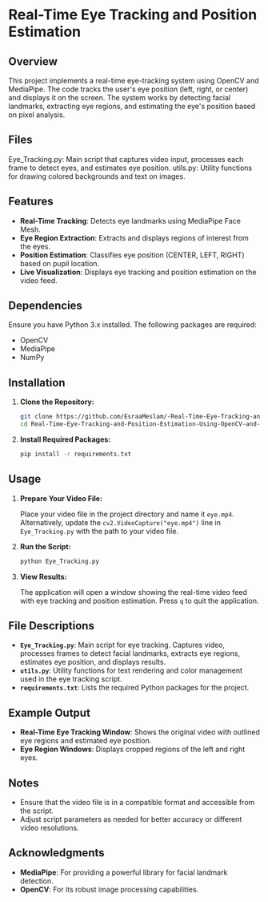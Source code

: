 # Real-Time Eye Tracking and Position Estimation

## Overview
This project implements a real-time eye-tracking system using OpenCV and MediaPipe. The code tracks the user's eye position (left, right, or center) and displays it on the screen. The system works by detecting facial landmarks, extracting eye regions, and estimating the eye's position based on pixel analysis.

## Files
Eye_Tracking.py: Main script that captures video input, processes each frame to detect eyes, and estimates eye position.
utils.py: Utility functions for drawing colored backgrounds and text on images.

## Features

- **Real-Time Tracking**: Detects eye landmarks using MediaPipe Face Mesh.
- **Eye Region Extraction**: Extracts and displays regions of interest from the eyes.
- **Position Estimation**: Classifies eye position (CENTER, LEFT, RIGHT) based on pupil location.
- **Live Visualization**: Displays eye tracking and position estimation on the video feed.

## Dependencies

Ensure you have Python 3.x installed. The following packages are required:

- OpenCV
- MediaPipe
- NumPy

## Installation

1. **Clone the Repository:**

    ```bash
    git clone https://github.com/EsraaMeslam/-Real-Time-Eye-Tracking-and-Position-Estimation-Using-OpenCV-and-MediaPipe-.git
    cd Real-Time-Eye-Tracking-and-Position-Estimation-Using-OpenCV-and-MediaPipe
    ```


2. **Install Required Packages:**

    ```bash
    pip install -r requirements.txt
    ```

## Usage

1. **Prepare Your Video File:**
   
   Place your video file in the project directory and name it `eye.mp4`. Alternatively, update the `cv2.VideoCapture("eye.mp4")` line in `Eye_Tracking.py` with the path to your video file.

2. **Run the Script:**

    ```bash
    python Eye_Tracking.py
    ```

3. **View Results:**
   
   The application will open a window showing the real-time video feed with eye tracking and position estimation. Press `q` to quit the application.

## File Descriptions

- **`Eye_Tracking.py`**: Main script for eye tracking. Captures video, processes frames to detect facial landmarks, extracts eye regions, estimates eye position, and displays results.
- **`utils.py`**: Utility functions for text rendering and color management used in the eye tracking script.
- **`requirements.txt`**: Lists the required Python packages for the project.

## Example Output

- **Real-Time Eye Tracking Window**: Shows the original video with outlined eye regions and estimated eye position.
- **Eye Region Windows**: Displays cropped regions of the left and right eyes.

## Notes

- Ensure that the video file is in a compatible format and accessible from the script.
- Adjust script parameters as needed for better accuracy or different video resolutions.


## Acknowledgments

- **MediaPipe**: For providing a powerful library for facial landmark detection.
- **OpenCV**: For its robust image processing capabilities.



